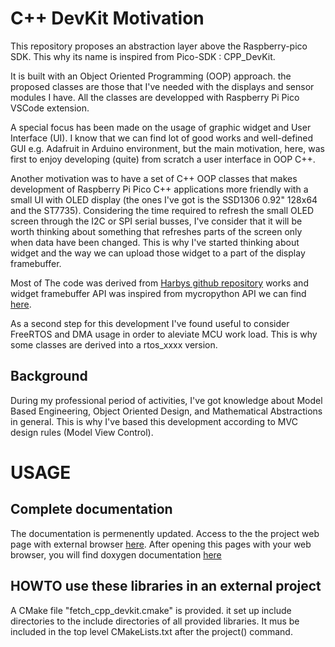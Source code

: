 # C++ DevKit Motivation
This repository proposes an abstraction layer above the Raspberry-pico SDK. This why its name is inspired from Pico-SDK : CPP_DevKit.

It is built with an Object Oriented Programming (OOP) approach. the proposed classes are those that I've needed with the displays and sensor modules I have.
All the classes are developped with Raspberry Pi Pico VSCode extension. 

A special focus has been made on the usage of graphic widget and User Interface (UI).
I know that we can find lot of good works and well-defined GUI e.g. Adafruit in Arduino environment, but the main motivation, here, was first to enjoy developing (quite) from scratch a user interface in OOP C++.

Another motivation was to have a set of C++ OOP classes that makes development of Raspberry Pi Pico C++ applications more friendly with a small UI with OLED display (the ones I've got is the SSD1306 0.92" 128x64 and the ST7735).
Considering the time required to refresh the small OLED screen through the I2C or SPI serial busses, I've consider that it will be worth thinking about something that refreshes parts of the screen only when data have been changed. 
This is why I've started thinking about widget and the way we can upload those widget to a part of the display framebuffer.

Most of The code was derived from [Harbys github repository](https://github.com/Harbys/pico-ssd1306) works and widget framebuffer API was inspired from mycropython API we can find [here](https://docs.micropython.org/en/latest/library/framebuf.html#module-framebuf).

As a second step for this development I've found useful to consider FreeRTOS and DMA usage in order to aleviate MCU work load. This is why some classes are derived into a rtos_xxxx version.


## Background
During my professional period of activities, I've got knowledge about Model Based Engineering, Object Oriented Design, and Mathematical Abstractions in general. This is why I've based this development according to MVC design rules (Model View Control).

# USAGE

## Complete documentation
The documentation is permenently updated.
Access to the the project web page with external browser [here](https://xiansnn.github.io/CPP_DevKit2/).
After opening this pages with your web browser, you will find doxygen documentation [here](docs/html/index.html)

## HOWTO use these libraries in an external project
A CMake file "fetch_cpp_devkit.cmake" is provided. it set up include directories to the include directories of all provided libraries.
It mus be included in the top level CMakeLists.txt after the project() command.

















